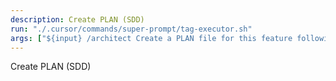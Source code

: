 ```yaml
---
description: Create PLAN (SDD)
run: "./.cursor/commands/super-prompt/tag-executor.sh"
args: ["${input} /architect Create a PLAN file for this feature following SDD guidelines: architecture, constraints, NFRs, risks, and security considerations"]
---
```


Create PLAN (SDD)